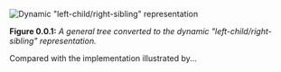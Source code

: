 ![Dynamic "left-child/right-sibling" representation](Images/GenBin.png)

**Figure 0.0.1:** *A general tree converted to the dynamic "left-child/right-sibling" representation.*



Compared with the implementation illustrated by...